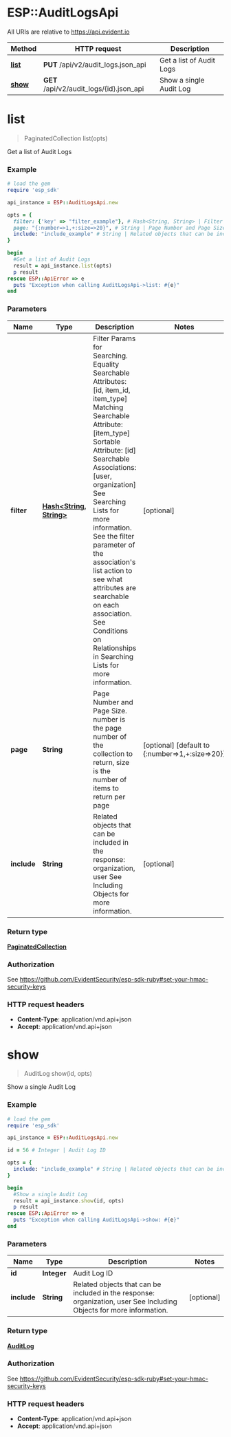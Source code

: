 # ESP::AuditLogsApi

All URIs are relative to https://api.evident.io

Method | HTTP request | Description
------------- | ------------- | -------------
[**list**](AuditLogsApi.md#list) | **PUT** /api/v2/audit_logs.json_api | Get a list of Audit Logs
[**show**](AuditLogsApi.md#show) | **GET** /api/v2/audit_logs/{id}.json_api | Show a single Audit Log


# **list**
> PaginatedCollection list(opts)

Get a list of Audit Logs



### Example
```ruby
# load the gem
require 'esp_sdk'

api_instance = ESP::AuditLogsApi.new

opts = { 
  filter: {'key' => "filter_example"}, # Hash<String, String> | Filter Params for Searching.  Equality Searchable Attributes: [id, item_id, item_type] Matching Searchable Attribute: [item_type]  Sortable Attribute: [id] Searchable Associations: [user, organization] See Searching Lists for more information. See the filter parameter of the association's list action to see what attributes are searchable on each association. See Conditions on Relationships in Searching Lists for more information.
  page: "{:number=>1,+:size=>20}", # String | Page Number and Page Size.  number is the page number of the collection to return, size is the number of items to return per page
  include: "include_example" # String | Related objects that can be included in the response:  organization, user See Including Objects for more information.
}

begin
  #Get a list of Audit Logs
  result = api_instance.list(opts)
  p result
rescue ESP::ApiError => e
  puts "Exception when calling AuditLogsApi->list: #{e}"
end
```

### Parameters

Name | Type | Description  | Notes
------------- | ------------- | ------------- | -------------
 **filter** | [**Hash&lt;String, String&gt;**](String.md)| Filter Params for Searching.  Equality Searchable Attributes: [id, item_id, item_type] Matching Searchable Attribute: [item_type]  Sortable Attribute: [id] Searchable Associations: [user, organization] See Searching Lists for more information. See the filter parameter of the association&#39;s list action to see what attributes are searchable on each association. See Conditions on Relationships in Searching Lists for more information. | [optional] 
 **page** | **String**| Page Number and Page Size.  number is the page number of the collection to return, size is the number of items to return per page | [optional] [default to {:number&#x3D;&gt;1,+:size&#x3D;&gt;20}]
 **include** | **String**| Related objects that can be included in the response:  organization, user See Including Objects for more information. | [optional] 

### Return type

[**PaginatedCollection**](PaginatedCollection.md)

### Authorization

See https://github.com/EvidentSecurity/esp-sdk-ruby#set-your-hmac-security-keys

### HTTP request headers

 - **Content-Type**: application/vnd.api+json
 - **Accept**: application/vnd.api+json



# **show**
> AuditLog show(id, opts)

Show a single Audit Log



### Example
```ruby
# load the gem
require 'esp_sdk'

api_instance = ESP::AuditLogsApi.new

id = 56 # Integer | Audit Log ID

opts = { 
  include: "include_example" # String | Related objects that can be included in the response:  organization, user See Including Objects for more information.
}

begin
  #Show a single Audit Log
  result = api_instance.show(id, opts)
  p result
rescue ESP::ApiError => e
  puts "Exception when calling AuditLogsApi->show: #{e}"
end
```

### Parameters

Name | Type | Description  | Notes
------------- | ------------- | ------------- | -------------
 **id** | **Integer**| Audit Log ID | 
 **include** | **String**| Related objects that can be included in the response:  organization, user See Including Objects for more information. | [optional] 

### Return type

[**AuditLog**](AuditLog.md)

### Authorization

See https://github.com/EvidentSecurity/esp-sdk-ruby#set-your-hmac-security-keys

### HTTP request headers

 - **Content-Type**: application/vnd.api+json
 - **Accept**: application/vnd.api+json



